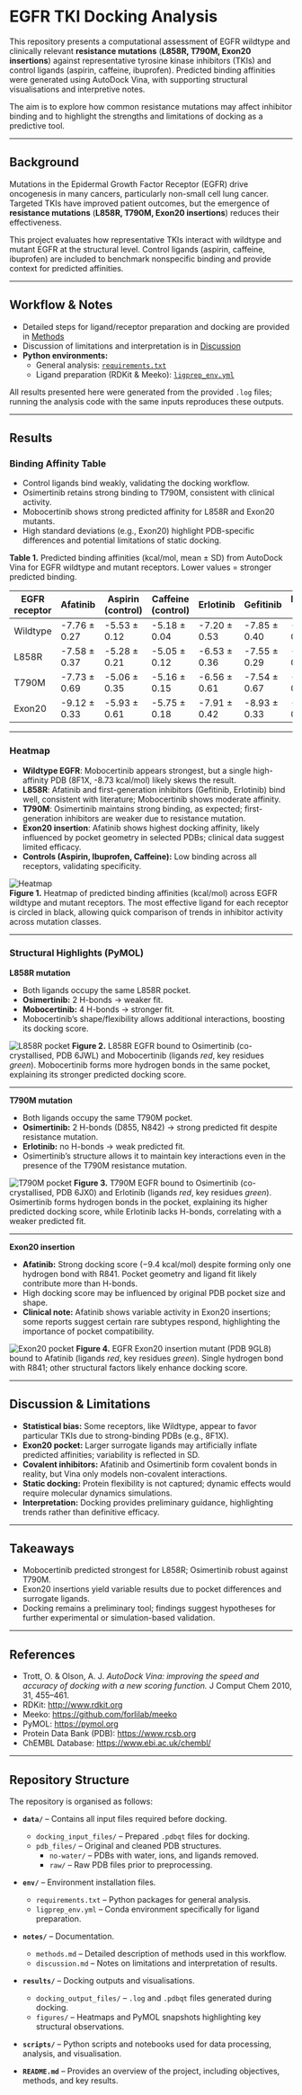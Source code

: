 # EGFR TKI Docking Analysis

This repository presents a computational assessment of EGFR wildtype and clinically relevant **resistance mutations** (**L858R, T790M, Exon20 insertions**) against representative tyrosine kinase inhibitors (TKIs) and control ligands (aspirin, caffeine, ibuprofen). Predicted binding affinities were generated using AutoDock Vina, with supporting structural visualisations and interpretive notes.

The aim is to explore how common resistance mutations may affect inhibitor binding and to highlight the strengths and limitations of docking as a predictive tool.

---

## Background

Mutations in the Epidermal Growth Factor Receptor (EGFR) drive oncogenesis in many cancers, particularly non-small cell lung cancer. Targeted TKIs have improved patient outcomes, but the emergence of **resistance mutations** (**L858R, T790M, Exon20 insertions**) reduces their effectiveness.

This project evaluates how representative TKIs interact with wildtype and mutant EGFR at the structural level. Control ligands (aspirin, caffeine, ibuprofen) are included to benchmark nonspecific binding and provide context for predicted affinities.

---

## Workflow & Notes

- Detailed steps for ligand/receptor preparation and docking are provided in [Methods](notes/methods.md)
- Discussion of limitations and interpretation is in [Discussion](notes/discussion.md)
- **Python environments:**
    - General analysis: [`requirements.txt`](env/requirements.txt)
    - Ligand preparation (RDKit & Meeko): [`ligprep_env.yml`](env/ligaprep_env.yml)

All results presented here were generated from the provided `.log` files; running the analysis code with the same inputs reproduces these outputs.

---

## Results

### Binding Affinity Table

- Control ligands bind weakly, validating the docking workflow.  
- Osimertinib retains strong binding to T790M, consistent with clinical activity.  
- Mobocertinib shows strong predicted affinity for L858R and Exon20 mutants.  
- High standard deviations (e.g., Exon20) highlight PDB-specific differences and potential limitations of static docking.

**Table 1.** Predicted binding affinities (kcal/mol, mean ± SD) from AutoDock Vina for EGFR wildtype and mutant receptors. Lower values = stronger predicted binding.

| EGFR receptor | Afatinib | Aspirin (control) | Caffeine (control) | Erlotinib | Gefitinib | Ibuprofen (control) | Mobocertinib | Osimertinib |
|---------------|----------|--------------------|--------------------|-----------|-----------|----------------------|--------------|-------------|
| Wildtype      | -7.76 ± 0.27 | -5.53 ± 0.12 | -5.18 ± 0.04 | -7.20 ± 0.53 | -7.85 ± 0.40 | -6.28 ± 0.10 | -7.93 ± 0.73 | -7.62 ± 0.37 |
| L858R         | -7.58 ± 0.37 | -5.28 ± 0.21 | -5.05 ± 0.12 | -6.53 ± 0.36 | -7.55 ± 0.29 | -6.14 ± 0.26 | -7.79 ± 0.30 | -7.55 ± 0.24 |
| T790M         | -7.73 ± 0.69 | -5.06 ± 0.35 | -5.16 ± 0.15 | -6.56 ± 0.61 | -7.54 ± 0.67 | -5.98 ± 0.24 | -7.68 ± 0.29 | -7.84 ± 0.64 |
| Exon20        | -9.12 ± 0.33 | -5.93 ± 0.61 | -5.75 ± 0.18 | -7.91 ± 0.42 | -8.93 ± 0.33 | -6.74 ± 0.44 | -8.40 ± 0.75 | -8.69 ± 0.63 |

---

### Heatmap

- **Wildtype EGFR**: Mobocertinib appears strongest, but a single high-affinity PDB (8F1X, -8.73 kcal/mol) likely skews the result.
- **L858R**: Afatinib and first-generation inhibitors (Gefitinib, Erlotinib) bind well, consistent with literature; Mobocertinib shows moderate affinity.
- **T790M**: Osimertinib maintains strong binding, as expected; first-generation inhibitors are weaker due to resistance mutation.
- **Exon20 insertion**: Afatinib shows highest docking affinity, likely influenced by pocket geometry in selected PDBs; clinical data suggest limited efficacy.
- **Controls (Aspirin, Ibuprofen, Caffeine):** Low binding across all receptors, validating specificity.

![Heatmap](results/figures/heatmap.png)  
**Figure 1.** Heatmap of predicted binding affinities (kcal/mol) across EGFR wildtype and mutant receptors. The most effective ligand for each receptor is circled in black, allowing quick comparison of trends in inhibitor activity across mutation classes.

---

### Structural Highlights (PyMOL)

**L858R mutation**  

- Both ligands occupy the same L858R pocket.
- **Osimertinib:** 2 H-bonds → weaker fit.
- **Mobocertinib:** 4 H-bonds → stronger fit.
- Mobocertinib’s shape/flexibility allows additional interactions, boosting its docking score. 

![L858R pocket](results/figures/l858r.png)
**Figure 2.** L858R EGFR bound to Osimertinib (co-crystallised, PDB 6JWL) and Mobocertinib (ligands *red*, key residues *green*). Mobocertinib forms more hydrogen bonds in the same pocket, explaining its stronger predicted docking score.

---

**T790M mutation**  

- Both ligands occupy the same T790M pocket.  
- **Osimertinib:** 2 H-bonds (D855, N842) → strong predicted fit despite resistance mutation.  
- **Erlotinib:** no H-bonds → weak predicted fit.  
- Osimertinib’s structure allows it to maintain key interactions even in the presence of the T790M resistance mutation.   

![T790M pocket](results/figures/t790m.png)
**Figure 3.** T790M EGFR bound to Osimertinib (co-crystallised, PDB 6JX0) and Erlotinib (ligands *red*, key residues *green*). Osimertinib forms hydrogen bonds in the pocket, explaining its higher predicted docking score, while Erlotinib lacks H-bonds, correlating with a weaker predicted fit.

---

**Exon20 insertion**  

- **Afatinib:** Strong docking score (−9.4 kcal/mol) despite forming only one hydrogen bond with R841. Pocket geometry and ligand fit likely contribute more than H-bonds.
- High docking score may be influenced by original PDB pocket size and shape.
- **Clinical note:** Afatinib shows variable activity in Exon20 insertions; some reports suggest certain rare subtypes respond, highlighting the importance of pocket compatibility.

![Exon20 pocket](results/figures/exon20.png)
**Figure 4.** EGFR Exon20 insertion mutant (PDB 9GL8) bound to Afatinib (ligands *red*, key residues *green*). Single hydrogen bond with R841; other structural factors likely enhance docking score.

---

## Discussion & Limitations

- **Statistical bias:** Some receptors, like Wildtype, appear to favor particular TKIs due to strong-binding PDBs (e.g., 8F1X).
- **Exon20 pocket:** Larger surrogate ligands may artificially inflate predicted affinities; variability is reflected in SD.
- **Covalent inhibitors:** Afatinib and Osimertinib form covalent bonds in reality, but Vina only models non-covalent interactions.
- **Static docking:** Protein flexibility is not captured; dynamic effects would require molecular dynamics simulations.
- **Interpretation:** Docking provides preliminary guidance, highlighting trends rather than definitive efficacy.

---

## Takeaways

- Mobocertinib predicted strongest for L858R; Osimertinib robust against T790M.
- Exon20 insertions yield variable results due to pocket differences and surrogate ligands.
- Docking remains a preliminary tool; findings suggest hypotheses for further experimental or simulation-based validation.

---

## References

- Trott, O. & Olson, A. J. *AutoDock Vina: improving the speed and accuracy of docking with a new scoring function.* J Comput Chem 2010, 31, 455–461.
- RDKit: http://www.rdkit.org
- Meeko: https://github.com/forlilab/meeko
- PyMOL: https://pymol.org
- Protein Data Bank (PDB): https://www.rcsb.org
- ChEMBL Database: https://www.ebi.ac.uk/chembl/

---

## Repository Structure

The repository is organised as follows:

- **`data/`** – Contains all input files required before docking.  
  - `docking_input_files/` – Prepared `.pdbqt` files for docking.  
  - `pdb_files/` – Original and cleaned PDB structures.  
    - `no-water/` – PDBs with water, ions, and ligands removed.  
    - `raw/` – Raw PDB files prior to preprocessing.  

- **`env/`** – Environment installation files.  
  - `requirements.txt` – Python packages for general analysis.  
  - `ligprep_env.yml` – Conda environment specifically for ligand preparation.  

- **`notes/`** – Documentation.  
  - `methods.md` – Detailed description of methods used in this workflow.  
  - `discussion.md` – Notes on limitations and interpretation of results.  

- **`results/`** – Docking outputs and visualisations.  
  - `docking_output_files/` – `.log` and `.pdbqt` files generated during docking.  
  - `figures/` – Heatmaps and PyMOL snapshots highlighting key structural observations.  

- **`scripts/`** – Python scripts and notebooks used for data processing, analysis, and visualisation.  

- **`README.md`** – Provides an overview of the project, including objectives, methods, and key results.
